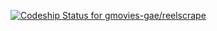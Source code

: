 [ ![Codeship Status for gmovies-gae/reelscrape](https://codeship.io/projects/9922be10-3570-0132-66b3-0eac0a36e0d8/status)](https://codeship.io/projects/41055)